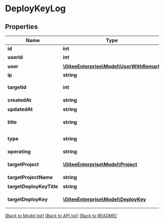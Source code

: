 # DeployKeyLog

## Properties

Name | Type | Description | Notes
------------ | ------------- | ------------- | -------------
**id** | **int** | ID | [optional] 
**userId** | **int** | 用户ID | [optional] 
**user** | [**\GiteeEnterprise\Model\UserWithRemark**](UserWithRemark.md) | 操作用户 | [optional] 
**ip** | **string** | ip | [optional] 
**targetId** | **int** | 目标操作对象ID | [optional] 
**createdAt** | **string** | 创建时间 | [optional] 
**updatedAt** | **string** | 更新时间 | [optional] 
**title** | **string** | 操作对象名称 | [optional] 
**type** | **string** | 操作对象类型 | [optional] 
**operating** | **string** | 操作 | [optional] 
**targetProject** | [**\GiteeEnterprise\Model\Project**](Project.md) | 操作对象：仓库 | [optional] 
**targetProjectName** | **string** | 仓库名称 | [optional] 
**targetDeployKeyTitle** | **string** | 公钥名称 | [optional] 
**targetDeployKey** | [**\GiteeEnterprise\Model\DeployKey**](DeployKey.md) | 操作对象：部署公钥 | [optional] 

[[Back to Model list]](../../README.md#documentation-for-models) [[Back to API list]](../../README.md#documentation-for-api-endpoints) [[Back to README]](../../README.md)


